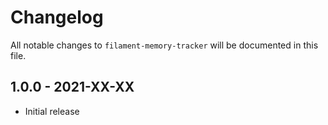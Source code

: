 # Changelog

All notable changes to `filament-memory-tracker` will be documented in this file.

## 1.0.0 - 2021-XX-XX

- Initial release
